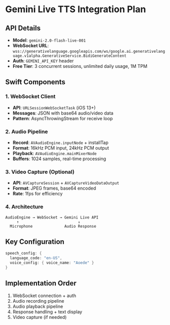 # Gemini Live TTS Integration Plan

## API Details
- **Model**: `gemini-2.0-flash-live-001` 
- **WebSocket URL**: `wss://generativelanguage.googleapis.com/ws/google.ai.generativelanguage.v1alpha.GenerativeService.BidiGenerateContent`
- **Auth**: `GEMINI_API_KEY` header
- **Free Tier**: 3 concurrent sessions, unlimited daily usage, 1M TPM

## Swift Components

### 1. WebSocket Client
- **API**: `URLSessionWebSocketTask` (iOS 13+)
- **Messages**: JSON with base64 audio/video data
- **Pattern**: AsyncThrowingStream for receive loop

### 2. Audio Pipeline  
- **Record**: `AVAudioEngine.inputNode` + installTap
- **Format**: 16kHz PCM input, 24kHz PCM output
- **Playback**: `AVAudioEngine.mainMixerNode`
- **Buffers**: 1024 samples, real-time processing

### 3. Video Capture (Optional)
- **API**: `AVCaptureSession` + `AVCaptureVideoDataOutput` 
- **Format**: JPEG frames, base64 encoded
- **Rate**: 1fps for efficiency

### 4. Architecture
```
AudioEngine → WebSocket → Gemini Live API
     ↑                          ↓
  Microphone              Audio Response
```

## Key Configuration
```swift
speech_config: {
  language_code: "en-US",
  voice_config: { voice_name: "Aoede" }
}
```

## Implementation Order
1. WebSocket connection + auth
2. Audio recording pipeline 
3. Audio playback pipeline
4. Response handling + text display
5. Video capture (if needed)
